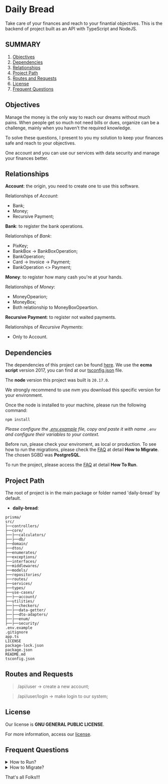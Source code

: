 # Daily Bread

Take care of your finances  and reach to your finantial objectives. This is the backend of project built as an API with TypeScript and NodeJS.

## SUMMARY

1. [Objectives](#objectives)
2. [Dependencies](#dependencies)
3. [Relationships](#relationships)
4. [Project Path](#project-path)
5. [Routes and Requests](#routes-and-requests)
6. [License](#license)
7. [Frequent Questions](#frequent-questions)

## Objectives
Manage the money is the only way to reach our dreams without much pains. When people get so much not need bills or dues, organize can be a challenge, mainly when you haven't the required knowledge.

To solve these questions, I present to you my solution to keep your finances safe and reach to your objectives.

One account and you can use our services with data security and manage your finances better.

## Relationships
**Account**: the origin, you need to create one to use this software.

Relationships of *Account*:
* Bank;
* Money;
* Recursive Payment;

**Bank**: to register the bank operations.

Relationships of *Bank*:
* PixKey;
* BankBox -> BankBoxOperation;
* BankOperation;
* Card -> Invoice -> Payment;
* BankOperation <> Payment;

**Money**: to register how many cash you're at your hands.

Relationships of *Money*:
* MoneyOpearion;
* MoneyBox;
* Both relationship to MoneyBoxOpeartion.

**Recursive Payment**: to register not waited payments.

Relationships of *Recursive Payments*:
* Only to Account.

## Dependencies
The dependencies of this project can be found [here](package.json). We use the **ecma script** version 2017, you can find at our [tsconfig.json](tsconfig.json) file.

The **node** version this project was built is `20.17.0`.

We strongly recommend to use nvm you download this specific version for your environment.

Once the node is installed to your machine, please run the following command:

```commandline
npm install
```

*Please configure the [.env.example](.env.example) file, copy and paste it with name `.env` and configure their variables to your context.*

Before run, please check your enviroment, as local or production. To see how to run the migrations, please check the [FAQ](#frequent-questions) at detail **How to Migrate**. The chosen SGBD was **PostgreSQL**.

To run the project, please access the [FAQ](#frequent-questions) at detail **How To Run**.

## Project Path
The root of project is in the main package or folder named 'daily-bread' by default.

* **daily-bread**:

```
prisma/
src/
├──controllers/
├──core/
├──├──calculators/
├──├──db/
├──domain/
├──dtos/
├──enumerates/
├──exceptions/
├──interfaces/
├──middlewares/
├──models/
├──repositories/
├──routes/
├──services/
├──types/
├──use-cases/
├──├──account/
├──utilities/
├──├──checkers/
├──├──data-getter/
├──├──dto-adapters/
├──├──enum/
├──├──security/
.env.example
.gitignore
app.ts
LICENSE
package-lock.json
package.json
README.md
tsconfig.json
```

## Routes and Requests
> /api/user -> create a new account;

> /api/user/login -> make login to our system;

## License
Our license is **GNU GENERAL PUBLIC LICENSE**.

For more information, access our [license](LICENSE).

## Frequent Questions

<details>
    <summary>
        How to Run?
    </summary>
    <p>
        At the file <a href="package.json">package.json</a> you can find the attribute scripts with some commands. To run then, just use the following structure: <code>npm run &ltcommand-name&gt</code>.
    </p>
    <p>
        To run, please use: <code>npm run start</code> into the console.
    </p>
</details>

<details>
    <summary>
        How to Migrate?
    </summary>
    <p>
        This project is configurated ton use <b>PostgreSQL</b> as SGBD. <b>Prisma</b> as ORM.
    </p>
    <p>
        To format prisma, run: <code>npx prisma format</code>
    </p>
    <p>
        To create a new migration LOCAL, run: <code>npx prisma migrate dev --name "&ltphrase&gt"</code> <br>
        To run it: <code>npx prisma migrate dev</code>
    </p>
    <p>
        To create a new migration ONLINE, run: <code>npx prisma migrate --name &ltphrase&gt"</code> <br>
        To run it: <code>npx prisma migrate</code>
    </p>
    <p>
        To <b>reset</b> all migrations: <code>npx prisma migrate reset</code>
    </p>
    <p>
        To <b>deploy</b> a new migration: <code>npx prisma migrate deploy</code>
    </p>
</details>

That's all Folks!!!

